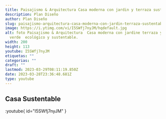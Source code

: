 ```yaml
---
title: Paisajismo & Arquitectura Casa moderna con jardin y terraza sustentable
description: Plan Diseño
author: Plan Diseño
slug: paisajismo-arquitectura-casa-moderna-con-jardin-terraza-sustentable
image: https://i.ytimg.com/vi/I5SWfj7nyJM/hqdefault.jpg
alt: foto Paisajismo & Arquitectura  Casa moderna con jardine terraza y techo
  verde  ecológico y sustentable.
width: 200
height: 113
youtube: I5SWfj7nyJM
etiquetas: ""
categorias: ""
draft: ""
lastmod: 2023-03-29T08:11:19.850Z
date: 2023-03-28T23:36:48.681Z
type: youtube
---
```

## Casa Sustentable

:youtube{ id="I5SWfj7nyJM" }
